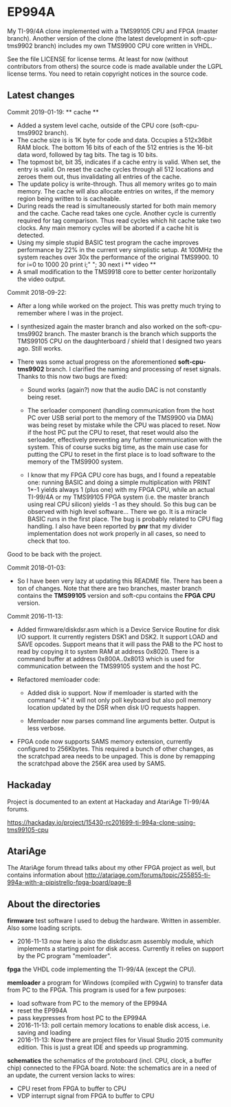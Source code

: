 # EP994A
My TI-99/4A clone implemented with a TMS99105 CPU and FPGA (master branch).
Another version of the clone (the latest development in soft-cpu-tms9902 branch) includes my own
TMS9900 CPU core written in VHDL.

See the file LICENSE for license terms. At least for now (without contributors from others)
the source code is made available under the LGPL license terms.
You need to retain copyright notices in the source code.

Latest changes
--------------
Commit 2019-01-19:
** cache **
- Added a system level cache, outside of the CPU core (soft-cpu-tms9902 branch). 
- The cache size is is 1K byte for code and data. Occupies a 512x36bit RAM block. The bottom 16 bits of each of the 512 entries is the 16-bit data word, followed by tag bits. The tag is 10 bits. 
- The topmost bit, bit 35, indicates if a cache entry is valid. When set, the entry is valid. On reset the cache cycles through all 512 locations and zeroes them out, thus invalidating all entries of the cache.
- The update policy is write-through. Thus all memory writes go to main memory. The cache will also allocate entries on writes, if the memory region being written to is cacheable.
- During reads the read is simultaneously started for both main memory and the cache. Cache read takes one cycle. Another cycle is currently required for tag comparison. Thus read cycles which hit cache take two clocks. Any main memory cycles will be aborted if a cache hit is detected.
- Using my simple stupid BASIC test program the cache improves performance by 22% in the current very simplistic setup. At 100MHz the system reaches over 30x the performance of the original TMS9900.
	10 for i=0 to 1000
	20 print i;" ";
	30 next i
** video **
- A small modification to the TMS9918 core to better center horizontally the video output.

Commit 2018-09-22:
- After a long while worked on the project. This was pretty much trying to remember where I was in the project.

- I synthesized again the master branch and also worked on the soft-cpu-tms9902 branch. The master branch is the branch which supports the TMS99105 CPU on the daughterboard / shield that I designed two years ago. Still works.

- There was some actual progress on the aforementioned **soft-cpu-tms9902** branch. I clarified the naming and processing of reset signals. Thanks to this now two bugs are fixed:
	- Sound works (again?) now that the audio DAC is not constantly being reset.
	
	- The serloader component (handling communication from the host PC over USB serial port to the memory of the TMS9900 via DMA) was being reset by mistake while the CPU was placed to reset. Now if the host PC put the CPU to reset, that reset would also the serloader, effectively preventing any furhter communication with the system. This of course sucks big time, as the main use case for putting the CPU to reset in the first place is to load software to the memory of the TMS9900 system.
	
	- I know that my FPGA CPU core has bugs, and I found a repeatable one: running BASIC and doing a simple multiplication with PRINT 1*-1 yields always 1 (plus one) with my FPGA CPU, while an actual TI-99/4A or my TMS99105 FPGA system (i.e. the master branch using real CPU silicon) yields -1 as they should. So this bug can be observed with high level software... There we go. It is a miracle BASIC runs in the first place. The bug is probably related to CPU flag handling. I also have been reported by **pnr** that my divider implementation does not work properly in all cases, so need to check that too.
	
Good to be back with the project.


Commit 2018-01-03:
- So I have been very lazy at updating this README file. There has been a ton of changes.
  Note that there are two branches, master branch contains the **TMS99105** version and soft-cpu contains the **FPGA CPU** version. 


Commit 2016-11-13:
	
- Added firmware/diskdsr.asm which is a Device Service Routine for disk I/O support. It currently
	registers DSK1 and DSK2. It support LOAD and SAVE opcodes. Support means that it will
	pass the PAB to the PC host to read by copying it to system RAM at address 0x8020.
	There is a command buffer at address 0x800A..0x8013 which is used for communication between
	the TMS99105 system and the host PC.
	
- Refactored memloader code:
	- Added disk io support. Now if memloader is started with the command "-k" it 
		will not only poll keyboard but also poll memory location updated by the DSR when
		disk I/O requests happen.
		
	- Memloader now parses command line arguments better. Output is less verbose.
		
- FPGA code now supports SAMS memory extension, currently configured to 256Kbytes.
	This required a bunch of other changes, as the scratchpad area needs to be unpaged.
	This is done by remapping the scratchpad above the 256K area used by SAMS.

Hackaday
--------
Project is documented to an extent at Hackaday and AtariAge TI-99/4A forums.

https://hackaday.io/project/15430-rc201699-ti-994a-clone-using-tms99105-cpu

AtariAge
--------
The AtariAge forum thread talks about my other FPGA project as well, but contains information about 
http://atariage.com/forums/topic/255855-ti-994a-with-a-pipistrello-fpga-board/page-8

About the directories
---------------------
**firmware** test software I used to debug the hardware. Written in assembler. Also some loading scripts.
- 2016-11-13 now here is also the diskdsr.asm assembly module, which implements a starting point for disk access. Currently it relies on support by the PC program "memloader".

**fpga** the VHDL code implementing the TI-99/4A (except the CPU).

**memloader** a program for Windows (compiled with Cygwin) to transfer data from PC to the FPGA. This program is used for a few purposes:
- load software from PC to the memory of the EP994A
- reset the EP994A
- pass keypresses from host PC to the EP994A
- 2016-11-13: poll certain memory locations to enable disk access, i.e. saving and loading 
- 2016-11-13: Now there are project files for Visual Studio 2015 community edition. This is just a great IDE and speeds up programming.

**schematics** the schematics of the protoboard (incl. CPU, clock, a buffer chip) connected to the FPGA board. Note: the schematics are in a need of an update, the current version lacks to wires:
- CPU reset from FPGA to buffer to CPU
- VDP interrupt signal from FPGA to buffer to CPU
